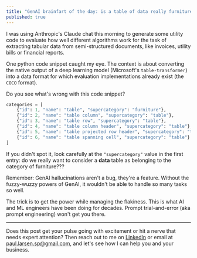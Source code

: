 ```yaml
---
title: "GenAI brainfart of the day: is a table of data really furniture?"
published: true
---
```


I was using Anthropic's Claude chat this morning to generate some utility code to evaluate how well different algorithms work for the task of extracting tabular data from semi-structured documents, like invoices, utility bills or financial reports.

One python code snippet caught my eye. The context is about converting the native output of a deep learning model (Microsoft's `table-transformer`) into a data format for which evaluation implementations already exist (the `COCO` format).

Do you see what's wrong with this code snippet?

```python
categories = [
    {"id": 1, "name": "table", "supercategory": "furniture"},
    {"id": 2, "name": "table column", "supercategory": "table"},
    {"id": 3, "name": "table row", "supercategory": "table"},
    {"id": 4, "name": "table column header", "supercategory": "table"},
    {"id": 5, "name": "table projected row header", "supercategory": "table"},
    {"id": 6, "name": "table spanning cell", "supercategory": "table"}
]
```

If you didn't spot it, look carefully at the `"supercategory"` value in the first entry: do we really want to consider a **data** table as belonging to the category of furniture???

Remember: GenAI hallucinations aren't a bug, they're a feature. Without the fuzzy-wuzzy powers of GenAI, it wouldn't be able to handle so many tasks so well.

The trick is to get the power while managing the flakiness. This is what AI and ML engineers have been doing for decades. Prompt trial-and-error (aka prompt engineering) won't get you there.

*************************************************

Does this post get your pulse going with excitement or hit a nerve that needs expert attention? Then reach out to me on [LinkedIn](https://www.linkedin.com/in/paul-larsen/) or email at paul.larsen.sp@gmail.com, and let's see how I can help you and your business.
